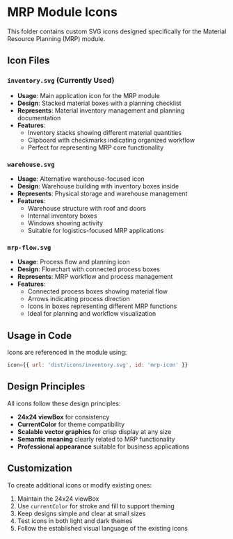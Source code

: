 # MRP Module Icons

This folder contains custom SVG icons designed specifically for the Material Resource Planning (MRP) module.

## Icon Files

### `inventory.svg` (Currently Used)
- **Usage**: Main application icon for the MRP module
- **Design**: Stacked material boxes with a planning checklist
- **Represents**: Material inventory management and planning documentation
- **Features**: 
  - Inventory stacks showing different material quantities
  - Clipboard with checkmarks indicating organized workflow
  - Perfect for representing MRP core functionality

### `warehouse.svg`
- **Usage**: Alternative warehouse-focused icon
- **Design**: Warehouse building with inventory boxes inside
- **Represents**: Physical storage and warehouse management
- **Features**:
  - Warehouse structure with roof and doors
  - Internal inventory boxes
  - Windows showing activity
  - Suitable for logistics-focused MRP applications

### `mrp-flow.svg`
- **Usage**: Process flow and planning icon
- **Design**: Flowchart with connected process boxes
- **Represents**: MRP workflow and process management
- **Features**:
  - Connected process boxes showing material flow
  - Arrows indicating process direction
  - Icons in boxes representing different MRP functions
  - Ideal for planning and workflow visualization

## Usage in Code

Icons are referenced in the module using:
```javascript
icon={{ url: 'dist/icons/inventory.svg', id: 'mrp-icon' }}
```

## Design Principles

All icons follow these design principles:
- **24x24 viewBox** for consistency
- **CurrentColor** for theme compatibility
- **Scalable vector graphics** for crisp display at any size
- **Semantic meaning** clearly related to MRP functionality
- **Professional appearance** suitable for business applications

## Customization

To create additional icons or modify existing ones:
1. Maintain the 24x24 viewBox
2. Use `currentColor` for stroke and fill to support theming
3. Keep designs simple and clear at small sizes
4. Test icons in both light and dark themes
5. Follow the established visual language of the existing icons
